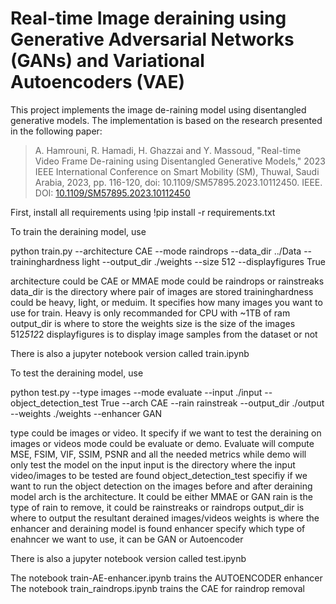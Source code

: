 # Real-time Image deraining using Generative Adversarial Networks (GANs) and Variational Autoencoders (VAE)

This project implements the image de-raining model using disentangled generative models. The implementation is based on the research presented in the following paper:

> A. Hamrouni, R. Hamadi, H. Ghazzai and Y. Massoud, "Real-time Video Frame De-raining using Disentangled Generative Models," 2023 IEEE International Conference on Smart Mobility (SM), Thuwal, Saudi Arabia, 2023, pp. 116-120, doi: 10.1109/SM57895.2023.10112450. IEEE. DOI: [10.1109/SM57895.2023.10112450](https://doi.org/10.1109/SM57895.2023.10112450)


First, install all requirements using
!pip install -r requirements.txt

To train the deraining model, use 


python train.py --architecture CAE --mode raindrops --data_dir ../Data --traininghardness light --output_dir ./weights --size 512 --displayfigures True

architecture could be CAE or MMAE
mode could be raindrops or rainstreaks
data_dir is the directory where pair of images are stored
traininghardness could be heavy, light, or meduim. It specifies how many images you want to use for train. Heavy is only recommanded for CPU with ~1TB of ram
output_dir is where to store the weights
size is the size of the images 512*512*2
displayfigures is to display image samples from the dataset or not

There is also a jupyter notebook version called train.ipynb


To test the deraining model, use 


python test.py --type images --mode evaluate --input ./input --object_detection_test True --arch CAE --rain rainstreak --output_dir ./output  --weights ./weights --enhancer GAN

type could be images or video. It specify if we want to test the deraining on images or videos
mode could be evaluate or demo. Evaluate will compute MSE, FSIM, VIF, SSIM,  PSNR and all the needed metrics while demo will only test the model on the input
input is the directory where the input video/images to be tested are found
object_detection_test specifiy if we want to run the object detection on the images before and after deraining model 
arch is the  architecture. It could be either MMAE or GAN
rain is the type of rain to remove, it could be rainstreaks or raindrops
output_dir is where to output the resultant derained images/videos
weights is where  the enhancer and deraining model is found
enhancer specify which type of enahncer we want to use, it can be GAN or Autoencoder

There is also a jupyter notebook version called test.ipynb


The notebook train-AE-enhancer.ipynb trains the AUTOENCODER enhancer 
The notebook train_raindrops.ipynb trains the CAE for raindrop removal 




